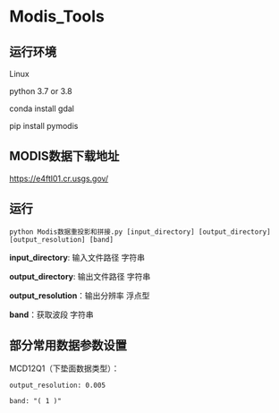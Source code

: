# Modis_Tools

## 运行环境

Linux

python 3.7 or 3.8

conda install gdal

pip install pymodis

## MODIS数据下载地址

https://e4ftl01.cr.usgs.gov/

## 运行
```commandline
python Modis数据重投影和拼接.py [input_directory] [output_directory] [output_resolution] [band]
```

**input_directory**: 输入文件路径 字符串

**output_directory**: 输出文件路径 字符串

**output_resolution**：输出分辨率 浮点型

**band**：获取波段 字符串

## 部分常用数据参数设置

MCD12Q1（下垫面数据类型）：
```commandline
output_resolution: 0.005

band: "( 1 )"
```




